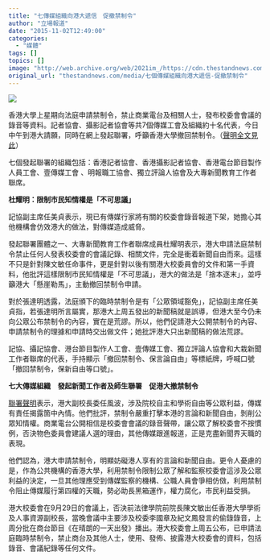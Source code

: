 ```yaml
---
title: "七傳媒組織向港大遞信　促撤禁制令"
author: "立場報道"
date: "2015-11-02T12:49:00"
categories:
  - "媒體"
tags: []
topics: []
image: "http://web.archive.org/web/2021im_/https://cdn.thestandnews.com/media/photos/cache/11215757_1503881219911051_3316326874666591856_n_c5XDY_1200x0.png"
original_url: "thestandnews.com/media/七個傳媒組織向港大遞信-促撤禁制令"
---
```

![](http://web.archive.org/web/2021im_/https://cdn.thestandnews.com/media/photos/cache/11215757_1503881219911051_3316326874666591856_n_c5XDY_1200x0.png)

香港大學上星期向法庭申請禁制令，禁止商業電台及相關人士，發布校委會會議的錄音等資料。記者協會、攝影記者協會等共7個傳媒工會及組織約十名代表，今日中午到港大請願，同時在網上發起聯署，呼籲香港大學撤回禁制令。（[聲明全文見此](../../media/%E4%B8%83%E5%A4%A7%E5%82%B3%E5%AA%92%E7%B5%84%E7%B9%94-%E7%99%BC%E8%B5%B7%E6%96%B0%E8%81%9E%E5%B7%A5%E4%BD%9C%E8%80%85%E5%8F%8A%E5%B8%AB%E7%94%9F%E8%81%AF%E7%BD%B2-%E4%BF%83%E6%B8%AF%E5%A4%A7%E6%92%A4%E7%A6%81%E5%88%B6%E4%BB%A4/)）

七個發起聯署的組織包括：香港記者協會、香港攝影記者協會、香港電台節目製作人員工會、壹傳媒工會 、明報職工協會、獨立評論人協會及大專新聞教育工作者聯席。

**杜耀明：限制市民知情權是「不可思議」**

記協副主席任美貞表示，現已有傳媒行家將有關的校委會錄音報道下架，她擔心其他機構會仿效港大的做法，對傳媒造成威脅。

發起聯署團體之一、大專新聞教育工作者聯席成員杜耀明表示，港大申請法庭禁制令禁止任何人發表校委會的會議記錄、相關文件，完全是衝着新聞自由而來。這樣不只是針對陳文敏任命事件，更是針對以後有關港大校委員會的文件和第一手資料，他批評這樣限制市民知情權是「不可思議」，港大的做法是「捨本逐末」，並呼籲港大「懸崖勒馬」，主動撤回禁制令申請。

對於張達明透露，法庭頒下的臨時禁制令是有「公眾領域豁免」，記協副主席任美貞指，若張達明所言屬實，那港大上周五發出的新聞稿就是誤導，但港大至今仍未向公眾公布禁制令的內容，實在是荒謬。所以，他們促請港大公開禁制令的內容、申請禁制令的理據和申請時交出做文件；她批評港大只出新聞稿的做法荒謬。

記協、攝記協會、港台節目製作人工會、壹傳媒工會、獨立評論人協會和大栽新聞工作者聯席的代表，手持顯示「撤回禁制令、保言論自由」等標紙牌，呼喊口號「撤回禁制令，保新自由等口號」。

**七大傳媒組織　發起新聞工作者及師生聯署　促港大撤禁制令**

[聯署聲明](../../media/%E4%B8%83%E5%A4%A7%E5%82%B3%E5%AA%92%E7%B5%84%E7%B9%94-%E7%99%BC%E8%B5%B7%E6%96%B0%E8%81%9E%E5%B7%A5%E4%BD%9C%E8%80%85%E5%8F%8A%E5%B8%AB%E7%94%9F%E8%81%AF%E7%BD%B2-%E4%BF%83%E6%B8%AF%E5%A4%A7%E6%92%A4%E7%A6%81%E5%88%B6%E4%BB%A4/)表示，港大副校長委任風波，涉及院校自主和學術自由等公眾利益，傳媒有責任揭露箇中內情。他們批評，禁制令嚴重打擊本港的言論和新聞自由，剝削公眾知情權。商業電台公開相信是校委會會議的錄音聲帶，讓公眾了解校委會不按慣例，否決物色委員會建議人選的理由，其他傳媒跟進報道，正是克盡新聞界天職的表現。

他們認為，港大申請禁制令，明顯妨礙港人享有的言論和新聞自由。更令人憂慮的是，作為公共機構的香港大學，利用禁制令限制公眾了解和監察校委會這涉及公眾利益的決定，一旦其他理應受到傳媒監察的機構、公職人員會爭相仿傚，利用禁制令阻止傳媒履行第四權的天職，勢必助長黑箱運作，權力腐化，市民利益受損。

港大校委會在9月29日的會議上，否決前法律學院前院長陳文敏出任香港大學學術及人事資源副校長，當晚會議中主要涉及校委李國章及紀文鳳發言的偷錄錄音，上周分批在商台節目《在晴朗的一天出發》播出。港大校委會上周五公布，已申請法庭臨時禁制令，禁止商台及其他人士，使用、發佈、披露港大校委會的資料，包括錄音、會議紀錄等任何文件。